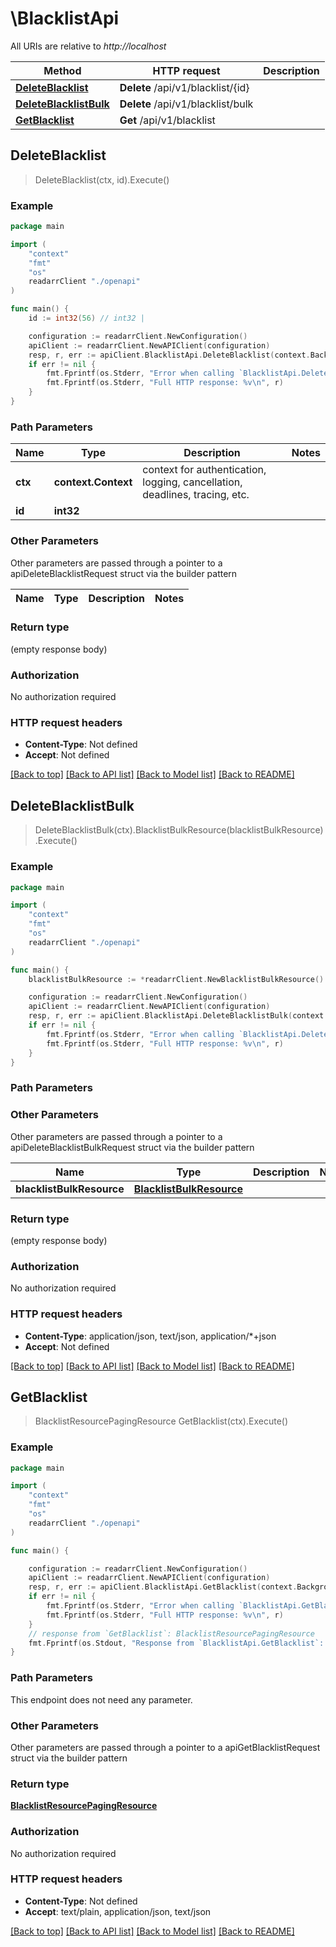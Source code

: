 # \BlacklistApi

All URIs are relative to *http://localhost*

Method | HTTP request | Description
------------- | ------------- | -------------
[**DeleteBlacklist**](BlacklistApi.md#DeleteBlacklist) | **Delete** /api/v1/blacklist/{id} | 
[**DeleteBlacklistBulk**](BlacklistApi.md#DeleteBlacklistBulk) | **Delete** /api/v1/blacklist/bulk | 
[**GetBlacklist**](BlacklistApi.md#GetBlacklist) | **Get** /api/v1/blacklist | 



## DeleteBlacklist

> DeleteBlacklist(ctx, id).Execute()



### Example

```go
package main

import (
    "context"
    "fmt"
    "os"
    readarrClient "./openapi"
)

func main() {
    id := int32(56) // int32 | 

    configuration := readarrClient.NewConfiguration()
    apiClient := readarrClient.NewAPIClient(configuration)
    resp, r, err := apiClient.BlacklistApi.DeleteBlacklist(context.Background(), id).Execute()
    if err != nil {
        fmt.Fprintf(os.Stderr, "Error when calling `BlacklistApi.DeleteBlacklist``: %v\n", err)
        fmt.Fprintf(os.Stderr, "Full HTTP response: %v\n", r)
    }
}
```

### Path Parameters


Name | Type | Description  | Notes
------------- | ------------- | ------------- | -------------
**ctx** | **context.Context** | context for authentication, logging, cancellation, deadlines, tracing, etc.
**id** | **int32** |  | 

### Other Parameters

Other parameters are passed through a pointer to a apiDeleteBlacklistRequest struct via the builder pattern


Name | Type | Description  | Notes
------------- | ------------- | ------------- | -------------


### Return type

 (empty response body)

### Authorization

No authorization required

### HTTP request headers

- **Content-Type**: Not defined
- **Accept**: Not defined

[[Back to top]](#) [[Back to API list]](../README.md#documentation-for-api-endpoints)
[[Back to Model list]](../README.md#documentation-for-models)
[[Back to README]](../README.md)


## DeleteBlacklistBulk

> DeleteBlacklistBulk(ctx).BlacklistBulkResource(blacklistBulkResource).Execute()



### Example

```go
package main

import (
    "context"
    "fmt"
    "os"
    readarrClient "./openapi"
)

func main() {
    blacklistBulkResource := *readarrClient.NewBlacklistBulkResource() // BlacklistBulkResource |  (optional)

    configuration := readarrClient.NewConfiguration()
    apiClient := readarrClient.NewAPIClient(configuration)
    resp, r, err := apiClient.BlacklistApi.DeleteBlacklistBulk(context.Background()).BlacklistBulkResource(blacklistBulkResource).Execute()
    if err != nil {
        fmt.Fprintf(os.Stderr, "Error when calling `BlacklistApi.DeleteBlacklistBulk``: %v\n", err)
        fmt.Fprintf(os.Stderr, "Full HTTP response: %v\n", r)
    }
}
```

### Path Parameters



### Other Parameters

Other parameters are passed through a pointer to a apiDeleteBlacklistBulkRequest struct via the builder pattern


Name | Type | Description  | Notes
------------- | ------------- | ------------- | -------------
 **blacklistBulkResource** | [**BlacklistBulkResource**](BlacklistBulkResource.md) |  | 

### Return type

 (empty response body)

### Authorization

No authorization required

### HTTP request headers

- **Content-Type**: application/json, text/json, application/*+json
- **Accept**: Not defined

[[Back to top]](#) [[Back to API list]](../README.md#documentation-for-api-endpoints)
[[Back to Model list]](../README.md#documentation-for-models)
[[Back to README]](../README.md)


## GetBlacklist

> BlacklistResourcePagingResource GetBlacklist(ctx).Execute()



### Example

```go
package main

import (
    "context"
    "fmt"
    "os"
    readarrClient "./openapi"
)

func main() {

    configuration := readarrClient.NewConfiguration()
    apiClient := readarrClient.NewAPIClient(configuration)
    resp, r, err := apiClient.BlacklistApi.GetBlacklist(context.Background()).Execute()
    if err != nil {
        fmt.Fprintf(os.Stderr, "Error when calling `BlacklistApi.GetBlacklist``: %v\n", err)
        fmt.Fprintf(os.Stderr, "Full HTTP response: %v\n", r)
    }
    // response from `GetBlacklist`: BlacklistResourcePagingResource
    fmt.Fprintf(os.Stdout, "Response from `BlacklistApi.GetBlacklist`: %v\n", resp)
}
```

### Path Parameters

This endpoint does not need any parameter.

### Other Parameters

Other parameters are passed through a pointer to a apiGetBlacklistRequest struct via the builder pattern


### Return type

[**BlacklistResourcePagingResource**](BlacklistResourcePagingResource.md)

### Authorization

No authorization required

### HTTP request headers

- **Content-Type**: Not defined
- **Accept**: text/plain, application/json, text/json

[[Back to top]](#) [[Back to API list]](../README.md#documentation-for-api-endpoints)
[[Back to Model list]](../README.md#documentation-for-models)
[[Back to README]](../README.md)

